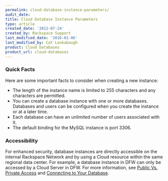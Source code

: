 ```yaml
---
permalink: cloud-database-instance-parameters/
audit_date:
title: Cloud Database Instance Parameters
type: article
created_date: '2012-07-24'
created_by: Rackspace Support
last_modified_date: '2016-01-06'
last_modified_by: Cat Lookabaugh
product: Cloud Databases
product_url: cloud-databases
---
```


### Quick Facts

Here are some important facts to consider when creating a new instance:

-   The length of the instance name is limited to 255 characters and any
    characters are permitted.
-   You can create a database instance with one or more databases.
    Databases and users can be configured when you create the instance
    or at a later time.
-   Each database can have an unlimited number of users associated
    with it.
-   The default binding for the MySQL instance is port 3306.

### Accessibility

For enhanced security, database instances are directly accessible on the
internal Rackspace Network and by using a Cloud resource within the same
regional data center. For example, a database instance in DFW can only
be accessed by a Cloud Server in DFW. For more information, see [Public
Vs. Private
Access](/how-to/public-and-private-access-for-cloud-databases)
and [Connecting to Your
Database](/how-to/connect-to-a-cloud-databases-instance).
